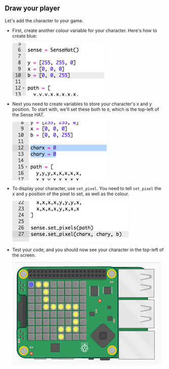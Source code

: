 ## Draw your player

Let's add the character to your game.

+ First, create another colour variable for your character. Here's how to create blue:
    
    ![لقطة الشاشة](images/tightrope-blue.png)

+ Next you need to create variables to store your character's x and y position. To start with, we'll set these both to `0`, which is the top-left of the Sense HAT.
    
    ![لقطة الشاشة](images/tightrope-xy.png)

+ To display your character, use `set_pixel`. You need to tell `set_pixel` the x and y position of the pixel to set, as well as the colour.
    
    ![لقطة الشاشة](images/tightrope-set-pixel.png)

+ Test your code, and you should now see your character in the top-left of the screen.
    
    ![لقطة الشاشة](images/tightrope-final.png)